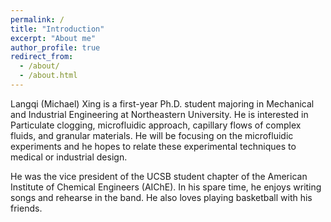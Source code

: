 ```yaml
---
permalink: /
title: "Introduction"
excerpt: "About me"
author_profile: true
redirect_from: 
  - /about/
  - /about.html
---
```

Langqi (Michael) Xing is a first-year Ph.D. student majoring in Mechanical and 
Industrial Engineering at Northeastern University. He is interested in Particulate 
clogging, microfluidic approach, capillary flows of complex fluids, and granular 
materials. He will be focusing on the microfluidic experiments 
and he hopes to relate these experimental techniques to medical or industrial design.

He was the vice president of the UCSB student chapter of the American Institute of 
Chemical Engineers (AIChE). In his spare time, he enjoys writing songs and rehearse 
in the band. He also loves playing basketball with his friends.